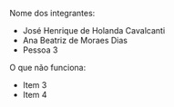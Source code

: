 
Nome dos integrantes: 
- José Henrique de Holanda Cavalcanti
- Ana Beatriz de Moraes Dias
- Pessoa 3



O que não funciona: 
- Item 3
- Item 4
